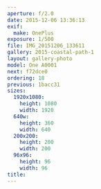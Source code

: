 ```yaml
---
aperture: f/2.0
date: 2015-12-06 13:36:13
exif:
  make: OnePlus
exposure: 1/500
file: IMG_20151206_133611
gallery: 2015-coastal-path-1
layout: gallery-photo
model: One A0001
next: f72dce0
ordering: 18
previous: 1bacc31
sizes:
  1920x1080:
    height: 1080
    width: 1920
  640w:
    height: 360
    width: 640
  200x200:
    height: 200
    width: 200
  96x96:
    height: 96
    width: 96
title: 
---
```

